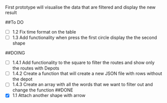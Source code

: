 First prototype will visualise the data that are filtered and display the new result

##To DO

- [ ] 1.2 Fix time format on the table
- [ ] 1.3 Add functionality when press the first circle display the the second shape

##DOING
- [ ] 1.4.1 Add functionality to the square to filter the routes and show only the routes with Depots
- [ ] 1.4.2 Create a function that will create a new JSON file with rows without the depot
- [ ] 1.4.3 Create an array with all the words that we want to filter out and change the function
##DONE
- [X] 1.1 Attach another shape with arrow
